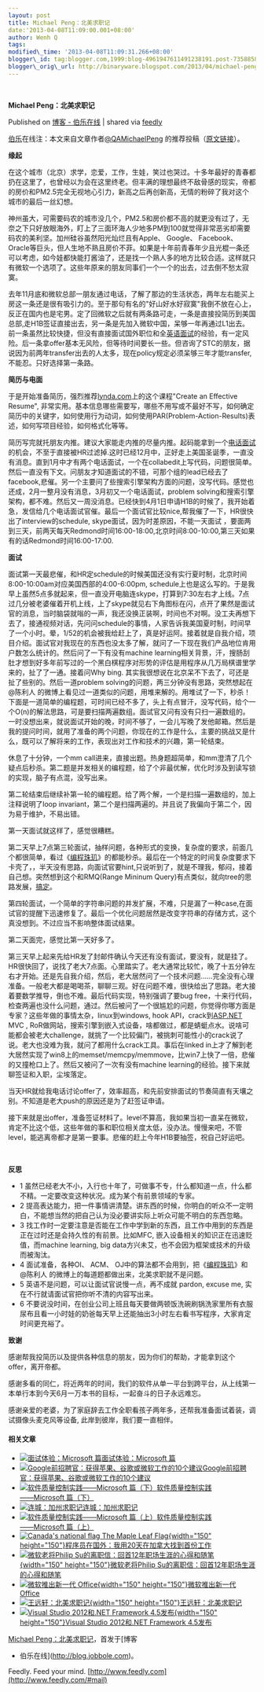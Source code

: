 ```yaml
--- 
layout: post 
title: Michael Peng：北美求职记 
date:'2013-04-08T11:09:00.001+08:00' 
author: Wenh Q
tags:
modified\_time: '2013-04-08T11:09:31.266+08:00' 
blogger\_id: tag:blogger.com,1999:blog-4961947611491238191.post-735885857282634079
blogger\_orig\_url: http://binaryware.blogspot.com/2013/04/michael-peng.html
---
```



 
<div class="article">

<div class="header">

**Michael Peng：北美求职记**

</div>

<div class="source">

Published on [博客 -
伯乐在线](http://blog.jobbole.com/37758/?utm_source=rss&utm_medium=rss&utm_campaign=michael-peng%25ef%25bc%259a%25e5%258c%2597%25e7%25be%258e%25e6%25b1%2582%25e8%2581%258c%25e8%25ae%25b0)
| shared via [feedly](http://www.feedly.com)

</div>

<div>

<span>[伯乐](http://www.jobbole.com "伯乐")</span>在线注：本文来自文章作者[@QAMichaelPeng](http://weibo.com/1732303527)
的推荐投稿（[原文链接](http://blog.sina.com.cn/s/blog_6740daa70101771h.html)）。

**缘起**

在这个城市（北京）求学，恋爱，工作，生娃，笑过也哭过。十多年最好的青春都扔在这里了，也曾经以为会在这里终老。但丰满的理想最终不敌骨感的现实，帝都的房价和PM2.5完全无视地心引力，新高之后再创新高，无情的粉碎了我对这个城市的最后一丝幻想。

神州虽大，可需要码农的城市没几个，PM2.5和房价都不高的就更没有过了，无奈之下只好放眼海外，盯上了三面环海人少地多PM到100就觉得非常恶劣却需要码农的美利坚。加州硅谷虽然阳光灿烂且有Apple、
Google、
Facebook、Oracle等巨头，但人生地不熟且房价不菲。如果是十年前青春年少且光棍一条还可以考虑，如今娃都快能打酱油了，还是找一个熟人多的地方比较合适。这样就只有微软一个选项了。这些年原来的朋友同事们一个一个的出去，过去倒不愁太寂寞。

去年11月底和微软总部一朋友通过电话，了解了那边的生活状态，两年左右能买上房这一条还是很有吸引力的。至于那句有名的"好山好水好寂寞"我倒不放在心上，反正在国内也是宅男。定了回微软之后就有两条路可走，一条是直接投简历到美国总部,走H1B签证直接出去，另一条是先加入微软中国，呆够一年再通过L1出去。前一条虽然比较快捷，但没有直接面试国外职位和全<span>[英语面试](http://forum.jobbole.com/showthread.php/2756 "65个常见英文面试问题")</span>的经验，有一定风险。后一条拿offer基本无风险，但等待时间要长一些。但咨询了STC的朋友，据说因为前两年transfer出去的人太多，现在policy规定必须呆够三年才能transfer,不能忍。只好选择第一条路。

**简历与电面**

于是开始准备简历，强烈推荐[lynda.com](http://lynda.com)上的这个课程"Create
an Effective Resume",
非常实用。基本信息哪些需要写，哪些不用写或不最好不写，如何确定简历中的关键字，如何使用行为动词，如何使用PAR(Problem-Action-Results)表述，如何写项目经验，如何格式化等等。

简历写完就托朋友内推。建议大家能走内推的尽量内推。起码能拿到一个<span>[电话面试](http://forum.jobbole.com/showthread.php/3620 "Google的面试题，电话面试和招聘流程介绍")</span>的机会，不至于直接被HR过滤掉.这时已经12月中，正好走上美国圣诞季，一直没有消息。直到1月中才有两个电话面试，一个在collabedit上写代码，问题很简单。然后一直没有下文。问朋友才知道面试的不错，可那个组的lead已经去了facebook,悲催。另一个主要问了些搜索引擎架构方面的问题，没写代码。感觉也还成，2月一整月没有消息，3月初又一个电话面试，problem
solving和搜索引擎架构，都不难。然后又一周没消息。已经快到4月1日申请H1B的时候了，我开始着急，发信给几个电话面试官催。最后一个面试官比较nice,帮我催了一下，HR很快出了interview的schedule,
skype面试，因为时差原因，不能一天面试
，要面两到三天，前两天每天Redmond时间16:00-18:00,北京时间8:00-10:00,第三天如果有的话Redmond时间16:00-17:00.

**面试**

面试第一天最悲催，和HR定schedule的时候美国还没有实行夏时制，北京时间8:00-10:00am对应美国西部的4:00-6:00pm,
schedule上也是这么写的。于是我早上虽然5点多就起来，但一直没开电脑连skype，打算到7:30左右才上线。7点过几分被老婆催着开机上线，上了skype就见右下角图标在闪，点开了果然是面试官的消息，当时脑袋就嗡的一声，我还没换正装啊，时间也不对啊。没工夫再想下去了，接通视频对话，先问问schedule的事情，人家告诉我美国夏时制，时间早了一个小时。晕，1/52的机会被我给赶上了，真是好运阿。接着就是自我介绍，项目介绍。面试官对我现在的东西也没太多了解，就问了一下现在我们产品地位肯用户数怎么统计的。然后问了一下有没有machine
learning相关背景，汗，搜肠刮肚才想到好多年前写过的一个黑白棋程序对形势的评估是用程序从几万局棋谱里学来的，扯了了一通。接着问Why
bing. 其实我很想说在北京呆不下去了，可还是扯了些别的。然后一道problem
solving的问题，两三分钟没有思路，突然想起在@陈利人
的微博上看见过一道类似的问题，用堆来解的。用堆试了一下，秒杀！下面是一道简单的编程题，可时间已经不多了，头上有点冒汗，没写代码，给个一个O(n)的解法思路，可是要扫描两遍数组。面试官又问有没有只扫一遍数组的。一时没想出来，就说面试开始的晚，时间不够了，一会儿写晚了发他邮箱。然后是我的提问时间，就用了准备的两个问题，你现在的工作是什么，主要的挑战又是什么，既可以了解将来的工作，表现出对工作和技术的兴趣，第一轮结束。

休息了十分钟，一个mm
call进来，直接出题。热身题超简单，和mm澄清了几个疑点后秒杀。第二题是并发相关的编程题，给了个非最优解，优化时涉及到读写锁的实现，脑子有点混，没写出来。

第二轮结束后继续补第一轮的编程题。给了两个解，一个是扫描一遍数组的，加上注释说明了loop
invariant，第二个是扫描两遍的。并且说了我偏向于第二个，因为易于维护，不易出错。

第一天面试就这样了，感觉很糟糕。

第二天早上7点第三轮面试，抽样问题，各种形式的变换，复杂度的要求，前面几个都很简单，看过《[编程珠玑](http://www.amazon.cn/gp/product/B001GNBZFE/ref=as_li_qf_sp_asin_il_tl?ie=UTF8&camp=536&creative=3200&creativeASIN=B001GNBZFE&linkCode=as2&tag=vastwork-23)》的都能秒杀。最后在一个特定的时间复杂度要求下卡壳了，，半天没有思路，向面试官要hint,只说听到了，就是不理我，郁闷，接着自己想。突然想到这个和RMQ(Range
Mininum
Query)有点类似，就向tree的思路发展，<span>[搞定](http://www.amazon.cn/gp/product/B007XPTAIS/ref=as_li_qf_sp_asin_il_tl?ie=UTF8&tag=vastwork-23&linkCode=as2&camp=536&creative=3200&creativeASIN=B007XPTAIS "搞定(套装共3册) ")</span>。

第四轮面试，一个简单的字符串问题的并发扩展，不难，只是漏了一种case,在面试官的提醒下迅速修复了。最后一个优化问题居然是改变字符串的存储方式，这个真没想到。不过应当不影响整体面试结果。

第二天面完，感觉比第一天好多了。

第三天早上起来先给HR发了封邮件确认今天还有没有面试，要没有，就是挂了。HR很快回了，说找了老大7点面。心里踏实了。老大通常比较忙，晚了十五分钟左右才开始。还是先自我介绍，然后，老大居然问了一个技术问题……完全没有心理准备。一般老大都是喝喝茶，聊聊三观。好在问题不难，很快给出了思路。老大接着要数学推导，倒也不难。最后代码实现，特别强调了要bug
free，十来行代码，检查两遍也没什么问题，通过。然后被问了一个很尴尬的问题，你觉得你哪方面是专家？这些年做的事情太杂，linux到windows,
hook API，crack到[ASP.NET](http://ASP.NET) MVC ,
RoR做网站，搜索引擎到嵌入式设备，啥都做过，都是蜻蜓点水。说啥可能都会被老大challenge，就挑了一个比较偏门，被挑刺可能性小的crack说了说。老大也没难为我，就问了都用什么crack工具。事后在linked
in上才了解到老大居然实现了win8上的memset/memcpy/memmove，比win7上快了一倍，悲催的又撞枪口上了。然后又被问了一次有没有machine
learning的经验。接下来就聊签证和入职，尘埃落定。

当天HR就给我电话讨论offer了，效率超高，和先前安排面试的节奏简直有天壤之别。不知道是老大push的原因还是为了赶签证申请。

接下来就是出offer，准备签证材料了。level不算高，我如果当初一直呆在微软，肯定不比这个低，这些年做的事和职位相关度太低，没办法。慢慢来吧，不管level，能逃离帝都才是第一要事。悲催的赶上今年H1B要抽签，祝自己好运吧。

 

**反思**

-   1
    虽然已经老大不小，入行也十年了，可做事不专，什么都知道一点，什么都不精。一定要改变这种状况。成为某个有前景领域的专家。
-   2
    提高表达能力，把一件事情讲清楚。讲东西的时候，你明白的听众不一定明白，不能想当然的把自己认为没必要讲实际上听众可能不明白的东西忽略。
-   3
    找工作时一定要注意是否能在工作中学到新的东西，且工作中用到的东西是正在过时还是会持久性的有前景。比如MFC,
    嵌入设备相关的知识正在迅速贬值，而machine learning, big
    data方兴未艾，也不会因为框架或技术的升级而被淘汰。
-   4 面试准备，各种OI、 ACM、
    OJ中的算法都不会用到，把《[编程珠玑](http://www.amazon.cn/gp/product/B001GNBZFE/ref=as_li_qf_sp_asin_il_tl?ie=UTF8&camp=536&creative=3200&creativeASIN=B001GNBZFE&linkCode=as2&tag=vastwork-23)》和
    @陈利人 的微博上的每道题都做出来，北美求职就不是问题。
-   5 英语不是问题，可以让面试官说慢一点，再不成就 pardon, excuse me,
    实在不行就请面试官把你听不清的内容写出来。
-   6
    不要说没时间，在创业公司上班且每天要做两顿饭洗碗刷锅洗家里所有衣服尿布且看一小时娃的奶爸每天早上还能抽出3小时左右看书写程序，大家肯定时间更充裕了。

<div>

</div>

**致谢**

感谢帮我投简历以及提供各种信息的朋友，因为你们的帮助，才能拿到这个offer，离开帝都。

感谢多看的同仁，将近两年的时间，我们的软件从单一平台到跨平台，从上线第一本单行本到今天6月一万本书的目标，一起奋斗的日子永远难忘。

感谢亲爱的老婆，为了家庭辞去工作全职看孩子两年多，还帮我准备面试着装，调试摄像头麦克风等设备,
此岸到彼岸，我们要一直相伴。

#### 相关文章

-   [![面试体验：Microsoft
    篇](http://blog.jobbole.com/wp-content/uploads/2011/11/Microsoft-logo.jpg)](http://blog.jobbole.com/25307/)[面试体验：Microsoft
    篇](http://blog.jobbole.com/25307/)
-   [![Google前招聘官：获得苹果、谷歌或微软工作的10个建议](http://blog.jobbole.com/wp-content/plugins/wordpress-23-related-posts-plugin/static/thumbs/11.jpg)](http://blog.jobbole.com/707/)[Google前招聘官：获得苹果、谷歌或微软工作的10个建议](http://blog.jobbole.com/707/)
-   [![软件质量控制实践――Microsoft
    篇（下）](http://blog.jobbole.com/wp-content/uploads/2011/11/Microsoft-logo.jpg)](http://blog.jobbole.com/19783/)[软件质量控制实践――Microsoft
    篇（下）](http://blog.jobbole.com/19783/)
-   [![连城：加州求职记](http://blog.jobbole.com/wp-content/uploads/2011/11/career-logo.jpg)](http://blog.jobbole.com/37643/)[连城：加州求职记](http://blog.jobbole.com/37643/)
-   [![软件质量控制实践――Microsoft
    篇（上）](http://blog.jobbole.com/wp-content/uploads/2011/11/Microsoft-logo.jpg)](http://blog.jobbole.com/18542/)[软件质量控制实践――Microsoft
    篇（上）](http://blog.jobbole.com/18542/)
-   [![Canada's national flag The Maple Leaf
    Flag](http://blog.jobbole.com/wp-content/uploads/2013/03/Canadas-national-flag-150x150.jpg){width="150"
    height="150"}](http://blog.jobbole.com/35860/)[程序员在国外：我用20天在加拿大找到首份工作](http://blog.jobbole.com/35860/)
-   [![微软老将Philip
    Su的离职信：回首12年职场生涯的心得和随笔](http://blog.jobbole.com/wp-content/uploads/2013/03/microsoft-philip-su-01-150x150.jpg){width="150"
    height="150"}](http://blog.jobbole.com/34822/)[微软老将Philip
    Su的离职信：回首12年职场生涯的心得和随笔](http://blog.jobbole.com/34822/)
-   [![微软推出新一代
    Office](http://blog.jobbole.com/wp-content/uploads/2012/07/microsoft-office-2013-150x150.jpg){width="150"
    height="150"}](http://blog.jobbole.com/23891/)[微软推出新一代
    Office](http://blog.jobbole.com/23891/)
-   [![王远轩：北美求职记](http://blog.jobbole.com/wp-content/uploads/2012/12/facebook-recruitment-150x150.jpg){width="150"
    height="150"}](http://blog.jobbole.com/31804/)[王远轩：北美求职记](http://blog.jobbole.com/31804/)
-   [![Visual Studio 2012和.NET Framework
    4.5发布](http://blog.jobbole.com/wp-content/uploads/2012/08/0T32G518-0-150x150.jpg){width="150"
    height="150"}](http://blog.jobbole.com/25417/)[Visual Studio
    2012和.NET Framework 4.5发布](http://blog.jobbole.com/25417/)

[Michael Peng：北美求职记](http://blog.jobbole.com/37758/)，首发于[博客
- 伯乐在线](http://blog.jobbole.com)。

</div>




</div>

<div class="footer">

Feedly. Feed your mind.
[http://www.feedly.com](http://www.feedly.com/#mail)

</div>
